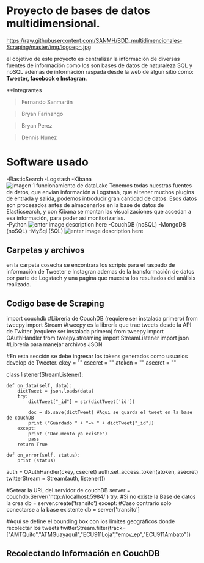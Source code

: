 # Proyecto de bases de datos multidimensional.
https://raw.githubusercontent.com/SANMH/BDD_multidimencionales-Scraping/master/img/logoepn.jpg

el objetivo de este proyecto es centralizar la información de diversas fuentes de información como los son bases de datos de naturaleza SQL y noSQL ademas de información raspada desde la web de algun sitio como: **Tweeter, facebook e Instagran**.

**Integrantes
>Fernando Sanmartin	

>Bryan Farinango

>Bryan Perez

>Dennis Nunez

# Software usado

-ElasticSearch
-Logstash
-Kibana
![imagen 1 funcionamiento de dataLake Tenemos todas nuestras fuentes de datos, que envían información a Logstash, que al tener muchos plugins de entrada y salida, podemos introducir gran cantidad de datos. Esos datos son procesados antes de almacenarlos en la base de datos de Elasticsearch, y con Kibana se montan las visualizaciones que accedan a esa información, para poder así monitorizarlas.](https://dc722jrlp2zu8.cloudfront.net/media/cache/ac/fb/acfb8540e183c26ce471e0370d80d470.webp)
-Python
![enter image description here](https://gameartschool.eu/wp-content/uploads/2018/09/python-logo-master-v3-TM.png)
-CouchDB (noSQL)
-MongoDB (noSQL)
-MySql (SQL)
![enter image description here](https://image.slidesharecdn.com/20100123dodugi-alt-100124141539-phpapp02/95/couchdb-vs-mongodb-2-728.jpg?cb=1285493025)

## Carpetas y archivos

en la carpeta cosecha se encontrara los scripts para el raspado de información de Tweeter e Instagran ademas de la transformación de datos por parte de Logstach y una pagina que muestra los resultados del análisis realizado. 

## Codigo base de Scraping

   import couchdb #Libreria de CouchDB (requiere ser instalada primero)
 from tweepy import Stream #tweepy es la librería que trae tweets desde la API de Twitter (requiere ser instalada primero)
from tweepy import OAuthHandler
from tweepy.streaming import StreamListener
import json #Librería para manejar archivos JSON

#En esta sección se debe ingresar los tokens generados como usuarios develop de Tweeter.
ckey = ""
csecret = ""
atoken = ""
asecret = ""

class listener(StreamListener):
    
    def on_data(self, data):
        dictTweet = json.loads(data)
        try:
            dictTweet["_id"] = str(dictTweet['id'])
           
            doc = db.save(dictTweet) #Aqui se guarda el tweet en la base de couchDB
            print ("Guardado " + "=> " + dictTweet["_id"])
        except:
            print ("Documento ya existe")
            pass
        return True
    
    def on_error(self, status):
        print (status)
        
auth = OAuthHandler(ckey, csecret)
auth.set_access_token(atoken, asecret)
twitterStream = Stream(auth, listener())

#Setear la URL del servidor de couchDB
server = couchdb.Server('http://localhost:5984/')
try:
    #Si no existe la Base de datos la crea
    db = server.create('transito')
except:
    #Caso contrario solo conectarse a la base existente
    db = server['transito']
    
#Aquí se define el bounding box con los limites geográficos donde recolectar los tweets
twitterStream.filter(track=["AMTQuito","ATMGuayaquil","ECU911Loja","emov_ep","ECU911Ambato"])


## Recolectando Información en CouchDB




